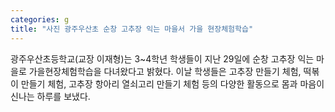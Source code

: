 ```yaml
---
categories: g
title: "사진 광주우산초 순창 고추장 익는 마을서 가을 현장체험학습"
---
```

광주우산초등학교(교장 이재형)는 3~4학년 학생들이 지난 29일에 순창 고추장 익는 마을로 가을현장체험학습을 다녀왔다고 밝혔다. 이날 학생들은 고추장 만들기 체험, 떡볶이 만들기 체험, 고추장 항아리 열쇠고리 만들기 체험 등의 다양한 활동으로 몸과 마음이 신나는 하루를 보냈다.